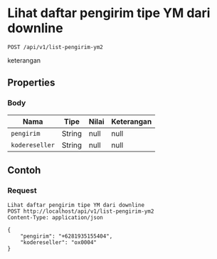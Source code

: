 # Lihat daftar pengirim tipe YM dari downline
```http
POST /api/v1/list-pengirim-ym2
```
keterangan
## Properties
### Body
Nama | Tipe | Nilai | Keterangan
--- | --- | --- | ---
<code>pengirim</code> | String | null | null
<code>kodereseller</code> | String | null | null

## Contoh

### Request
```http
Lihat daftar pengirim tipe YM dari downline
POST http://localhost/api/v1/list-pengirim-ym2
Content-Type: application/json

{
    "pengirim": "+6281935155404",
    "kodereseller": "ox0004"
}
```
